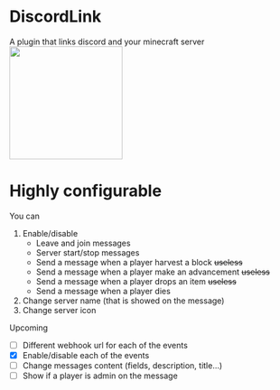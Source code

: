 # DiscordLink
 A plugin that links discord and your minecraft server
<br/>
<img src="https://cdn.discordapp.com/attachments/544666013707272194/757050322504908870/discordbridge.png" width="200" />

# Highly configurable
You can
1. Enable/disable
   - Leave and join messages
   - Server start/stop messages
   - Send a message when a player harvest a block ~~useless~~
   - Send a message when a player make an advancement ~~useless~~
   - Send a message when a player drops an item ~~useless~~
   - Send a message when a player dies
2. Change server name (that is showed on the message)
3. Change server icon

Upcoming 
 - [ ] Different webhook url for each of the events
 - [x] Enable/disable each of the events
 - [ ] Change messages content (fields, description, title...)
 - [ ] Show if a player is admin on the message
